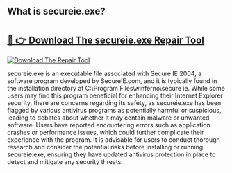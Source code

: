 ## What is secureie.exe? 

# <h2><a href="https://exedetect.com/download.php?secureie.exe">🔗 👉 Download The secureie.exe Repair Tool</a></h2>

[![Download The Repair Tool](https://exedetect.com/download-button.jpg)](https://exedetect.com/download.php?secureie.exe)

secureie.exe is an executable file associated with Secure IE 2004, a software program developed by SecureIE.com, and it is typically found in the installation directory at C:\Program Files\winferno\secure ie. While some users may find this program beneficial for enhancing their Internet Explorer security, there are concerns regarding its safety, as secureie.exe has been flagged by various antivirus programs as potentially harmful or suspicious, leading to debates about whether it may contain malware or unwanted software. Users have reported encountering errors such as application crashes or performance issues, which could further complicate their experience with the program. It is advisable for users to conduct thorough research and consider the potential risks before installing or running secureie.exe, ensuring they have updated antivirus protection in place to detect and mitigate any security threats.